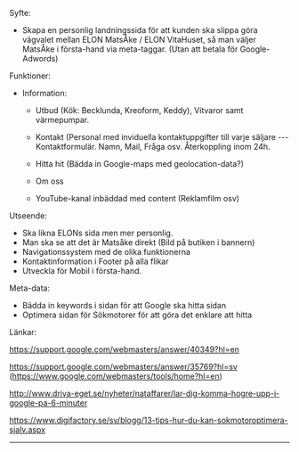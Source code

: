 Syfte:
  - Skapa en personlig landningssida för att kunden ska slippa göra vägvalet mellan
    ELON MatsÅke / ELON VitaHuset, så man väljer MatsÅke i första-hand via meta-taggar.
    (Utan att betala för Google-Adwords)



Funktioner:
  - Information:
    * Utbud (Kök: Becklunda, Kreoform, Keddy), Vitvaror samt värmepumpar.
    * Kontakt (Personal med inviduella kontaktuppgifter till varje säljare
      --- Kontaktformulär. Namn, Mail, Fråga osv. Återkoppling inom 24h.


    * Hitta hit (Bädda in Google-maps med geolocation-data?)
    * Om oss
    * YouTube-kanal inbäddad med content (Reklamfilm osv)


Utseende:
  - Ska likna ELONs sida men mer personlig.
  - Man ska se att det är Matsåke direkt (Bild på butiken i bannern)
  - Navigationssystem med de olika funktionerna
  - Kontaktinformation i Footer på alla flikar
  - Utveckla för Mobil i första-hand.

Meta-data:
  - Bädda in keywords i sidan för att Google ska hitta sidan
  - Optimera sidan för Sökmotorer för att göra det enklare att hitta



  Länkar:

  https://support.google.com/webmasters/answer/40349?hl=en

  https://support.google.com/webmasters/answer/35769?hl=sv (https://www.google.com/webmasters/tools/home?hl=en)

  http://www.driva-eget.se/nyheter/nataffarer/lar-dig-komma-hogre-upp-i-google-pa-6-minuter

  https://www.digifactory.se/sv/blogg/13-tips-hur-du-kan-sokmotoroptimera-sjalv.aspx



-------------------------------------------------
